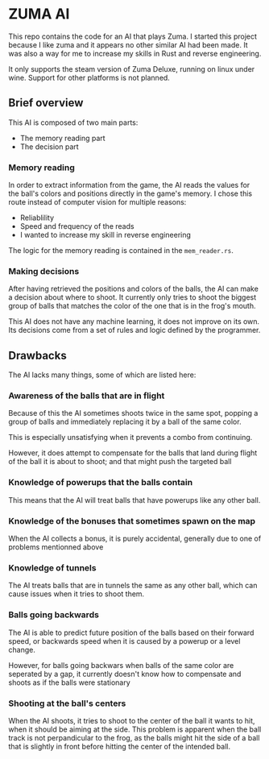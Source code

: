 # ZUMA AI

This repo contains the code for an AI that plays Zuma. I started this project because I like zuma and it appears no other similar AI had been made. It was also a way for me to increase my skills in Rust and reverse engineering.

It only supports the steam version of Zuma Deluxe, running on linux under wine. Support for other platforms is not planned.

## Brief overview
This AI is composed of two main parts:
- The memory reading part
- The decision part

### Memory reading
In order to extract information from the game, the AI reads the values for the ball's colors and positions directly in the game's memory.
I chose this route instead of computer vision for multiple reasons:
- Reliablility
- Speed and frequency of the reads
- I wanted to increase my skill in reverse engineering

The logic for the memory reading is contained in the `mem_reader.rs`.

### Making decisions
After having retrieved the positions and colors of the balls, the AI can make a decision about where to shoot. It currently only tries to shoot the biggest group of balls that matches the color of the one that is in the frog's mouth.

This AI does not have any machine learning, it does not improve on its own. Its decisions come from a set of rules and logic defined by the programmer.

## Drawbacks
The AI lacks many things, some of which are listed here:
### Awareness of the balls that are in flight
Because of this the AI sometimes shoots twice in the same spot, popping a group of balls and immediately replacing it by a ball of the same color.

This is especially unsatisfying when it prevents a combo from continuing.

However, it does attempt to compensate for the balls that land during flight of the ball it is about to shoot; and that might push the targeted ball
### Knowledge of powerups that the balls contain
This means that the AI will treat balls that have powerups like any other ball.
### Knowledge of the bonuses that sometimes spawn on the map
When the AI collects a bonus, it is purely accidental, generally due to one of problems mentionned above
### Knowledge of tunnels
The AI treats balls that are in tunnels the same as any other ball, which can cause issues when it tries to shoot them.
### Balls going backwards
The AI is able to predict future position of the balls based on their forward speed, or backwards speed when it is caused by a powerup or a level change.

However, for balls going backwars when balls of the same color are seperated by a gap, it currently doesn't know how to compensate and shoots as if the balls were stationary
### Shooting at the ball's centers
When the AI shoots, it tries to shoot to the center of the ball it wants to hit, when it should be aiming at the side. This problem is apparent when the ball track is not perpandicular to the frog, as the balls might hit the side of a ball that is slightly in front before hitting the center of the intended ball.
